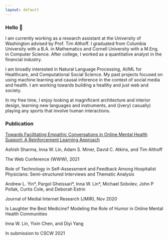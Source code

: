 ```yaml
---
layout: default
---
```

### Hello 🤗

I am currently working as a research assistant at the University of Washington advised by Prof. Tim Althoff. I graduated from Columbia University with a B.A. in Mathematics and Cornell University with a M.Eng. in Computer Science. After college, I worked as a quantitative analyst in the financial industry.

I am broadly interested in Natural Language Processing, AI/ML for Healthcare, and Computational Social Science. My past projects focused on using machine learning and causal inference in the context of social media and health. I am working towards building a healthy and just web and society.

In my free time, I enjoy looking at magnificent architecture and interior design, learning new languages and instruments, and ((very) casually) playing any sports that involve human interactions.

### Publication

[Towards Facilitating Empathic Conversations in Online Mental Health Support: A Reinforcement Learning Approach](https://arxiv.org/abs/2101.07714)

Ashish Sharma, Inna W. Lin, Adam S. Miner, David C. Atkins, and Tim Althoff

The Web Conference (WWW), 2021

Role of Technology in Self-Assessment and Feedback Among Hospitalist Physicians: Semi-structured Interviews and Thematic Analysis

Andrew L. Yin*, Pargol Gheissari*, Inna W. Lin*, Michael Sobolev, John P Pollak, Curtis Cole, and Deborah Estrin 

Journal of Medial Internet Research (JMIR), Nov 2020 

Is Laughter the Best Medicine? Modeling the Role of Humor in Online Mental Health Communities

Inna W. Lin, Yixin Chen, and Diyi Yang

In submission to CSCW 2021

